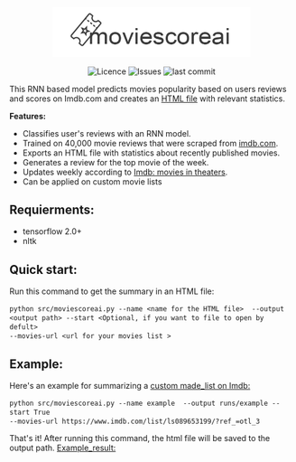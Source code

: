 <p align="center">
<img alt="Movie Score ai" src="assets/icon.png" width="350">
</p>
 
<p align="center">
<img alt="Licence" src=https://img.shields.io/github/license/lironbdolah/moviescoreai>
 <img alt="Issues" src=https://img.shields.io/github/issues/lironbdolah/moviescoreai>
 <img alt="last commit" src=https://img.shields.io/github/last-commit/lironbdolah/moviescoreai>

</p>

This RNN based model predicts movies popularity based on users reviews and scores on Imdb.com and creates an [HTML file](http://htmlpreview.github.io/?https://github.com/lironbdolah/moviescoreai/blob/main/runs/test.html) with relevant statistics. <br />



**Features:**

- Classifies user's reviews with an RNN model.
- Trained on 40,000 movie reviews that were scraped from [imdb.com](https://www.imdb.com).
- Exports an HTML file with statistics about recently published movies.
- Generates a review for the top movie of the week.
- Updates weekly according to [Imdb: movies in theaters](https://www.imdb.com/movies-in-theaters/?ref_=nv_mv_inth).
- Can be applied on custom movie lists 


## Requierments:
- tensorflow 2.0+
- nltk

## Quick start:
Run this command to get the summary in an HTML file:

```shell
python src/moviescoreai.py --name <name for the HTML file>  --output <output path> --start <Optional, if you want to file to open by defult>
--movies-url <url for your movies list >
```

## Example:

Here's an example for summarizing a [custom made_list on Imdb:](https://www.imdb.com/list/ls089653199/?ref_=otl_3)

```shell
python src/moviescoreai.py --name example  --output runs/example --start True
--movies-url https://www.imdb.com/list/ls089653199/?ref_=otl_3
```
That's it!
After running this command, the html file will be saved to the output path.
[Example_result:](http://htmlpreview.github.io/?https://github.com/lironbdolah/moviescoreai/blob/main/runs/test.html)



